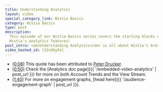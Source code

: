 ```yaml
---
title: Understanding Analytics
layout: video
special_category_link: Wistia Basics
category: Wistia Basics
type: post
description:
  This episode of our Wistia Basics series covers the starting blocks of
  Wistia's analytics features!
post_intro: <em>Understanding Analytics</em> is all about Wistia's bread-and-butter - the powerful analytics provided for embedded video plays.
video_hashed_id: t22v99y5kl
---
```


* <a href="#" class="chapter_link" onclick="wistiaEmbed.time(8).play(); return false;"><i class="icon-play"></i>(0:08)</a> This quote has been attributed to <a href="http://en.wikipedia.org/wiki/Peter_Drucker" target="_blank">Peter Drucker</a>.
* <a href="#" class="chapter_link" onclick="wistiaEmbed.time(50).play(); return false;"><i class="icon-play"></i>(0:50)</a> Check the [Analytics doc page]({{ '/embedded-video-analytics' | post_url }}) for more on both Account Trends and the View Stream.
* <a href="#" class="chapter_link" onclick="wistiaEmbed.time(100).play(); return false;"><i class="icon-play"></i>(1:40)</a> For more on engagement graphs, [head here]({{ '/audience-engagement-graph' | post_url }}).

